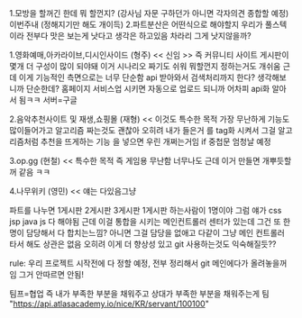 1.모방을 할꺼긴 한데 뭐 할껀지? 
(강사님 자문 구하던가 아니면 각자의견 종합할 예정)
이번주내 (정해지기만 해도 개이득)
2.파트분산은 어떤식으로 해야할지
우리가 풀스텍이라 전부다 맛은 보는게 낫다고 생각은 하고있음
차라리 그게 낫지않을까?

1.영화예매,아카라이브,디시인사이드 (형주) 
<< 신임 >>
즉 커뮤니티 사이트
게시판이 몇개 더 구성이 많이 되야돼 이거 시나리오 짜기도 쉬워 뭐할껀지 정하는거도 개쉬움
근데 이게 기능적인 측면으로는 너무 단순함
api 받아와서 검색처리까지 한다? 생각해보니까 단순한데?
홈페이지 서비스업 시키면 자동으로 업로드 되니까 어차피 api화 알아서 됨ㅋㅋ
서버=구글

2.음악추천사이트 및 재생,쇼핑몰 (재형) << 이것도 특수한 목적
가장 무난하게 기능도 많이들어가고 알고리즘 짜는것도 괜찮아 오히려
내가 들은거 를 tag화 시켜서 그걸 알고리즘처럼 추천을 뜨게하는 기능 을 넣으면 우린 개쩌는거임
if 중첩문 엄청날 예정

3.op.gg (현철) << 특수한 목적 즉 게임용
무난함 너무나도
근데 이거 만들면 개뿌듯할꺼 같음 ㅋㅋ

4.나무위키 (영민) << 얘는 다있음그냥

파트를 나누면
1게시판 2게시판 3게시판 
1게시판 하는사람이 1명이야
그럼 얘가 css jsp java js 다 해야됨
근데 이걸 통합을 시키는 메인컨트롤러 센터가 있는데
그건 또 한명이 담당해서 다 합치는느낌?
아니면 그걸 담당을 없애고
다같이 그냥 메인 컨트롤러 타서 해도 상관은 없음
오히려 이게 더 향상성 있고 git 사용하는것도 익숙해질듯??

rule:
우리 프로젝트 시작전에 다 정할 예정,
전부 정리해서 git 메인에다가 올려놓을꺼임
그거 안따르면 안됨!

팀프=협업
즉 내가 부족한 부분을 채워주고
상대가 부족한 부분을 채워주는게
팀
"https://api.atlasacademy.io/nice/KR/servant/100100" 
